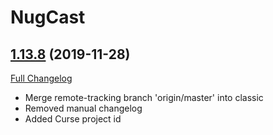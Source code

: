 # NugCast

## [1.13.8](https://github.com/rgd87/NugCast/tree/1.13.8) (2019-11-28)
[Full Changelog](https://github.com/rgd87/NugCast/compare/1.13.7...1.13.8)

- Merge remote-tracking branch 'origin/master' into classic  
- Removed manual changelog  
- Added Curse project id  
